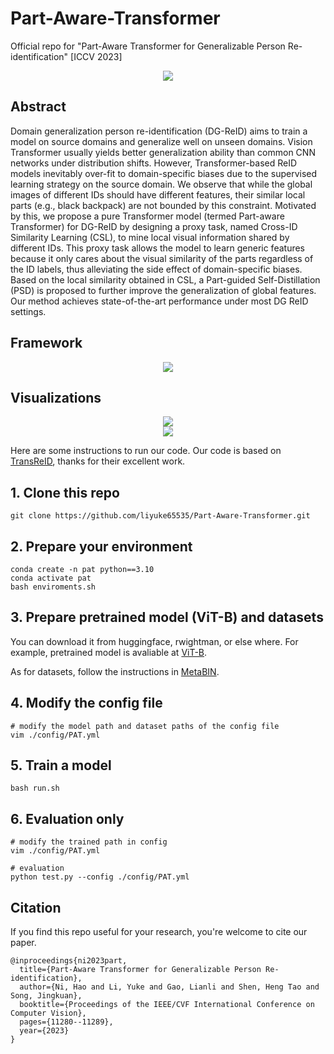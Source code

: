 # Part-Aware-Transformer
Official repo for "Part-Aware Transformer for Generalizable Person Re-identification" [ICCV 2023]

<div align=center><img src="https://github.com/liyuke65535/Part-Aware-Transformer/assets/39180877/a92d863d-43c7-48ca-b4d5-d34eef237fd5"></div>




## Abstract
Domain generalization person re-identification (DG-ReID) aims to train a model on source domains and generalize well on unseen domains.
Vision Transformer usually yields better generalization ability than common CNN networks under distribution shifts. 
However, Transformer-based ReID models inevitably over-fit to domain-specific biases due to the supervised learning strategy on the source domain.
We observe that while the global images of different IDs should have different features, their similar local parts (e.g., black backpack) are not bounded by this constraint. 
Motivated by this, we propose a pure Transformer model (termed Part-aware Transformer) for DG-ReID by designing a proxy task, named Cross-ID Similarity Learning (CSL), to mine local visual information shared by different IDs. This proxy task allows the model to learn generic features because it only cares about the visual similarity of the parts regardless of the ID labels, thus alleviating the side effect of domain-specific biases. 
Based on the local similarity obtained in CSL, a Part-guided Self-Distillation (PSD) is proposed to further improve the generalization of global features. 
Our method achieves state-of-the-art performance under most DG ReID settings. 

## Framework
<div align=center><img src="https://github.com/liyuke65535/Part-Aware-Transformer/assets/39180877/f400b553-5a58-4238-9cde-a0d66e232586"></div>

## Visualizations
<div align=center><img src="https://github.com/liyuke65535/Part-Aware-Transformer/assets/39180877/a0f002c3-ef46-4d63-a3f0-e90dfe0ed61c"></div>
<div align=center><img src="https://github.com/liyuke65535/Part-Aware-Transformer/assets/39180877/191e0958-46b1-4262-b850-e3264e919a4d"></div>



Here are some instructions to run our code.
Our code is based on [TransReID](https://github.com/damo-cv/TransReID), thanks for their excellent work.

## 1. Clone this repo
```
git clone https://github.com/liyuke65535/Part-Aware-Transformer.git
```

## 2. Prepare your environment
```
conda create -n pat python==3.10
conda activate pat
bash enviroments.sh
```

## 3. Prepare pretrained model (ViT-B) and datasets
You can download it from huggingface, rwightman, or else where.
For example, pretrained model is avaliable at [ViT-B](https://github.com/rwightman/pytorch-image-models/releases/download/v0.1-vitjx/jx_vit_base_p16_224-80ecf9dd.pth).

As for datasets, follow the instructions in [MetaBIN](https://github.com/bismex/MetaBIN#8-datasets).

## 4. Modify the config file
```
# modify the model path and dataset paths of the config file
vim ./config/PAT.yml
```

## 5. Train a model
```
bash run.sh
```

## 6. Evaluation only
```
# modify the trained path in config
vim ./config/PAT.yml

# evaluation
python test.py --config ./config/PAT.yml
```
## Citation
If you find this repo useful for your research, you're welcome to cite our paper.
```
@inproceedings{ni2023part,
  title={Part-Aware Transformer for Generalizable Person Re-identification},
  author={Ni, Hao and Li, Yuke and Gao, Lianli and Shen, Heng Tao and Song, Jingkuan},
  booktitle={Proceedings of the IEEE/CVF International Conference on Computer Vision},
  pages={11280--11289},
  year={2023}
}
```
